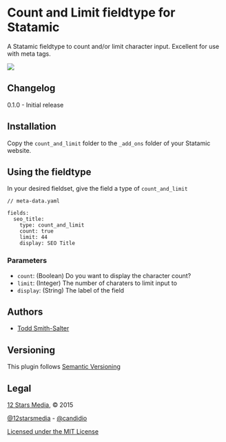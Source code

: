 # Count and Limit fieldtype for Statamic

A Statamic fieldtype to count and/or limit character input. Excellent for use with meta tags.

![](https://dl.dropboxusercontent.com/u/1113046/candidioassets/count_and_limit_screenshot.png)

## Changelog ##

0.1.0 - Initial release

## Installation ##

Copy the `count_and_limit` folder to the `_add_ons` folder of your Statamic website.

## Using the fieldtype ##

In your desired fieldset, give the field a type of `count_and_limit`

```
// meta-data.yaml

fields:
  seo_title:
    type: count_and_limit
    count: true
    limit: 44
    display: SEO Title
```

### Parameters ###

- `count`: (Boolean) Do you want to display the character count?
- `limit`: (Integer) The number of charaters to limit input to
- `display`: (String) The label of the field

## Authors ##

- [Todd Smith-Salter](http://twitter.com/ToddSmithSalter)

## Versioning ##

This plugin follows [Semantic Versioning](http://semver.org/)

## Legal ##

[12 Stars Media](http://12starsmedia.com), &copy; 2015

[@12starsmedia](http://twitter.com/12starsmedia) - [@candidio](http://twitter.com/candidio)

[Licensed under the MIT License](http://www.opensource.org/licenses/mit-license.php)

